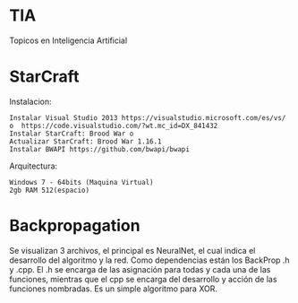 # TIA
Topicos en Inteligencia Artificial

# StarCraft

Instalacion:

    Instalar Visual Studio 2013 https://visualstudio.microsoft.com/es/vs/ o  https://code.visualstudio.com/?wt.mc_id=DX_841432
    Instalar StarCraft: Brood War o
    Actualizar StarCraft: Brood War 1.16.1
    Instalar BWAPI https://github.com/bwapi/bwapi
		
Arquitectura:

    Windows 7 - 64bits (Maquina Virtual)
    2gb RAM 512(espacio) 

# Backpropagation

Se visualizan 3 archivos, el principal es NeuralNet, el cual indica el desarrollo del algoritmo y la red. Como dependencias están los BackProp .h y .cpp. El .h se encarga de las asignación para todas y cada una de las funciones, mientras que el cpp se encarga del desarrollo y acción de las funciones nombradas. Es un simple algoritmo para XOR.
